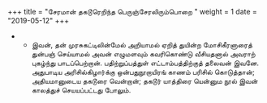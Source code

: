 ﻿+++
title = "சேரமான் தகடூரெறிந்த பெருஞ்சேரலிரும்பொறை  "
weight = 1
date = "2019-05-12"
+++


- -  இவன், தன் முரசுகட்டிலின்மேல் அறியாமல் ஏறித் துயின்ற மோசிகீரனாரைத் துன்பஞ் செய்யாமல் அவன் எழுமளவும் கவரிகொண்டு வீசியதனால் அவராற் புகழ்ந்து பாடப்பெற்றான். பதிற்றுப்பத்துள் எட்டாம்பத்திற்குத் தலைவன் இவனே. அதுபாடிய அரிசில்கிழார்க்கு ஒன்பதுநூறாயிரங் காணம் பரிசில் கொடுத்தான்; அதியமானுடைய தகடூரை வென்றான்;  தகடூர் யாத்திரை யென்னும நூல் இவன் காலத்துச் செயயப்பட்டது போலும். 
